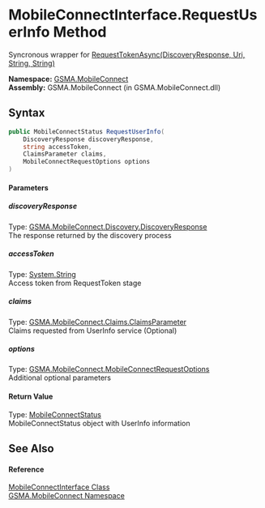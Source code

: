 MobileConnectInterface.RequestUserInfo Method
=============================================
Syncronous wrapper for [RequestTokenAsync(DiscoveryResponse, Uri, String, String)][1]

**Namespace:** [GSMA.MobileConnect][2]  
**Assembly:** GSMA.MobileConnect (in GSMA.MobileConnect.dll)

Syntax
------

```csharp
public MobileConnectStatus RequestUserInfo(
	DiscoveryResponse discoveryResponse,
	string accessToken,
	ClaimsParameter claims,
	MobileConnectRequestOptions options
)
```

#### Parameters

##### *discoveryResponse*
Type: [GSMA.MobileConnect.Discovery.DiscoveryResponse][3]  
The response returned by the discovery process

##### *accessToken*
Type: [System.String][4]  
Access token from RequestToken stage

##### *claims*
Type: [GSMA.MobileConnect.Claims.ClaimsParameter][5]  
Claims requested from UserInfo service (Optional)

##### *options*
Type: [GSMA.MobileConnect.MobileConnectRequestOptions][6]  
Additional optional parameters

#### Return Value
Type: [MobileConnectStatus][7]  
MobileConnectStatus object with UserInfo information

See Also
--------

#### Reference
[MobileConnectInterface Class][8]  
[GSMA.MobileConnect Namespace][2]  

[1]: RequestTokenAsync.md
[2]: ../README.md
[3]: ../../GSMA.MobileConnect.Discovery/DiscoveryResponse/README.md
[4]: http://msdn.microsoft.com/en-us/library/s1wwdcbf
[5]: ../../GSMA.MobileConnect.Claims/ClaimsParameter/README.md
[6]: ../MobileConnectRequestOptions/README.md
[7]: ../MobileConnectStatus/README.md
[8]: README.md
[9]: ../../_icons/Help.png